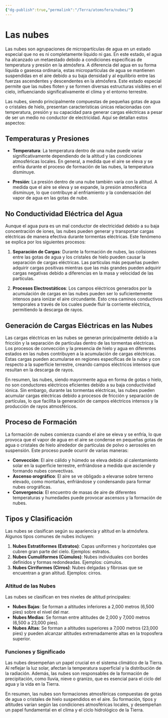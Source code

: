 ```yaml
---
{"dg-publish":true,"permalink":"/Terra/atomsfera/nubes/"}
---
```



# Las nubes
  
Las nubes son agrupaciones de micropartículas de agua en un estado especial que no es ni completamente líquido ni gas. En este estado, el agua ha alcanzado un metaestado debido a condiciones específicas de temperatura y presión en la atmósfera. A diferencia del agua en su forma líquida o gaseosa ordinaria, estas micropartículas de agua se mantienen suspendidas en el aire debido a su baja densidad y al equilibrio entre las fuerzas ascendentes y descendentes en la atmósfera. Este estado especial permite que las nubes floten y se formen diversas estructuras visibles en el cielo, influenciando significativamente el clima y el entorno terrestre.

Las nubes, siendo principalmente compuestas de pequeñas gotas de agua o cristales de hielo, presentan características únicas relacionadas con temperatura, presión y su capacidad para generar cargas eléctricas a pesar de ser un medio no conductor de electricidad. Aquí se detallan estos aspectos:

## Temperaturas y Presiones

- **Temperatura**: La temperatura dentro de una nube puede variar significativamente dependiendo de la altitud y las condiciones atmosféricas locales. En general, a medida que el aire se eleva y se enfría durante el proceso de formación de las nubes, la temperatura disminuye.

- **Presión**: La presión dentro de una nube también varía con la altitud. A medida que el aire se eleva y se expande, la presión atmosférica disminuye, lo que contribuye al enfriamiento y la condensación del vapor de agua en las gotas de nube.

## No Conductividad Eléctrica del Agua

Aunque el agua pura es un mal conductor de electricidad debido a su baja concentración de iones, las nubes pueden generar y transportar cargas eléctricas de manera efectiva durante tormentas eléctricas. Este fenómeno se explica por los siguientes procesos:

1. **Separación de Cargas**: Durante la formación de nubes, las colisiones entre las gotas de agua y los cristales de hielo pueden causar la separación de cargas eléctricas. Las partículas más pequeñas pueden adquirir cargas positivas mientras que las más grandes pueden adquirir cargas negativas debido a diferencias en la masa y velocidad de las partículas.

2. **Procesos Electrostáticos**: Los campos eléctricos generados por la acumulación de cargas en las nubes pueden ser lo suficientemente intensos para ionizar el aire circundante. Esto crea caminos conductivos temporales a través de los cuales puede fluir la corriente eléctrica, permitiendo la descarga de rayos.

## Generación de Cargas Eléctricas en las Nubes

Las cargas eléctricas en las nubes se generan principalmente debido a la fricción y la separación de partículas dentro de las tormentas eléctricas. Los procesos de convección y la presencia de hielo y agua en diferentes estados en las nubes contribuyen a la acumulación de cargas eléctricas. Estas cargas pueden acumularse en regiones específicas de la nube y con respecto a la superficie terrestre, creando campos eléctricos intensos que resultan en la descarga de rayos.

En resumen, las nubes, siendo mayormente agua en forma de gotas o hielo, no son conductores eléctricos eficientes debido a su baja conductividad iónica. Sin embargo, durante las tormentas eléctricas, las nubes pueden acumular cargas eléctricas debido a procesos de fricción y separación de partículas, lo que facilita la generación de campos eléctricos intensos y la producción de rayos atmosféricos.


## Proceso de Formación

La formación de nubes comienza cuando el aire se eleva y se enfría, lo que provoca que el vapor de agua en el aire se condense en pequeñas gotas de agua o cristales de hielo alrededor de partículas de polvo o aerosoles en suspensión. Este proceso puede ocurrir de varias maneras:

- **Convección**: El aire cálido y húmedo se eleva debido al calentamiento solar en la superficie terrestre, enfriándose a medida que asciende y formando nubes convectivas.
- **Ascenso orográfico**: El aire se ve obligado a elevarse sobre terreno elevado, como montañas, enfriándose y condensando para formar nubes orográficas.
- **Convergencia**: El encuentro de masas de aire de diferentes temperaturas y humedades puede provocar ascensos y la formación de nubes.

## Tipos y Clasificación

Las nubes se clasifican según su apariencia y altitud en la atmósfera. Algunos tipos comunes de nubes incluyen:
1. **Nubes Estratiformes (Estratos)**: Capas uniformes y horizontales que cubren gran parte del cielo. Ejemplos: estratos.
2. **Nubes Cumuliformes (Cúmulos)**: Nubes individuales con bordes definidos y formas redondeadas. Ejemplos: cúmulos.
3. **Nubes Cirriformes (Cirros)**: Nubes delgadas y fibrosas que se encuentran a gran altitud. Ejemplos: cirros.

### Altitud de las Nubes

Las nubes se clasifican en tres niveles de altitud principales:
- **Nubes Bajas**: Se forman a altitudes inferiores a 2,000 metros (6,500 pies) sobre el nivel del mar.
- **Nubes Medias**: Se forman entre altitudes de 2,000 y 7,000 metros (6,500 a 23,000 pies).
- **Nubes Altas**: Se forman a altitudes superiores a 7,000 metros (23,000 pies) y pueden alcanzar altitudes extremadamente altas en la troposfera superior.

### Funciones y Significado

Las nubes desempeñan un papel crucial en el sistema climático de la Tierra. Al reflejar la luz solar, afectan la temperatura superficial y la distribución de la radiación. Además, las nubes son responsables de la formación de precipitación, como lluvia, nieve o granizo, que es esencial para el ciclo del agua y la vida en la Tierra.

En resumen, las nubes son formaciones atmosféricas compuestas de gotas de agua o cristales de hielo suspendidos en el aire. Su formación, tipos y altitudes varían según las condiciones atmosféricas locales, y desempeñan un papel fundamental en el clima y el ciclo hidrológico de la Tierra.